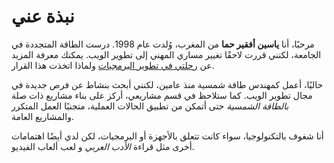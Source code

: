 # نبذة عني  
مرحبًا، أنا **ياسين أفقير حما** من المغرب، وُلدت عام 1998. درست الطاقة المتجددة في الجامعة، لكنني قررت لاحقًا تغيير مساري المهني إلى تطوير الويب. يمكنك معرفة المزيد عن  [رحلتي في تطوير البرمجيات](/ar/#dev-journey-section) ولماذا اتخذت هذا القرار.

حاليًا، أعمل كمهندس طاقة شمسية منذ عامين، لكنني أبحث بنشاط عن فرص جديدة في مجال تطوير الويب. كما ستلاحظ في قسم مشاريعي، أركز على بناء مشاريع ذات صلة *بالطاقة الشمسية* حتى أتمكن من تطبيق الحالات العملية، متجنبًا العمل المتكرر والمشاريع العامة.

أنا شغوف بالتكنولوجيا، سواء كانت تتعلق بالأجهزة أو البرمجيات، لكن لدي أيضًا اهتمامات أخرى مثل قراءة *الأدب العربي* و لعب ألعاب الفيديو.      